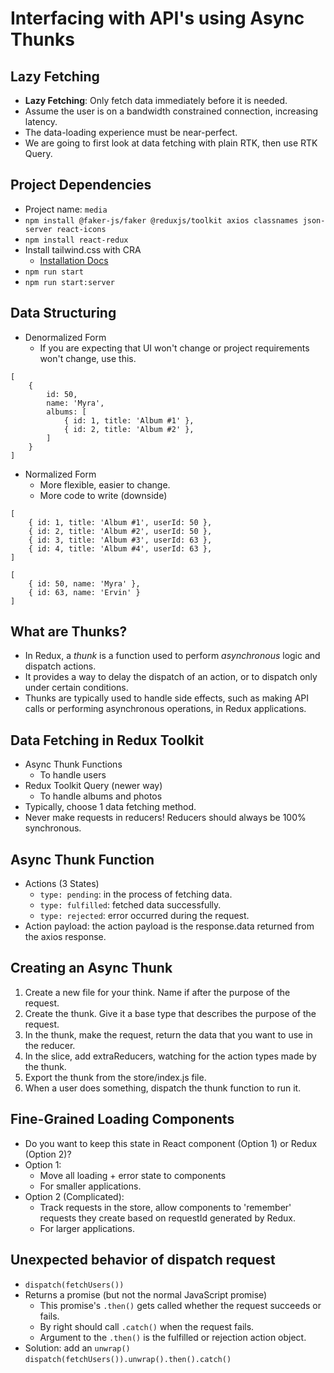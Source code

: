 # Interfacing with API's using Async Thunks

## Lazy Fetching

- **Lazy Fetching**: Only fetch data immediately before it is needed.
- Assume the user is on a bandwidth constrained connection, increasing latency.
- The data-loading experience must be near-perfect.
- We are going to first look at data fetching with plain RTK, then use RTK Query.

## Project Dependencies

- Project name: `media`
- `npm install @faker-js/faker @reduxjs/toolkit axios classnames json-server react-icons`
- `npm install react-redux`
- Install tailwind.css with CRA
    - [Installation Docs](https://tailwindcss.com/docs/guides/create-react-app)
- `npm run start`
- `npm run start:server`

## Data Structuring

- Denormalized Form
    - If you are expecting that UI won't change or project requirements won't change, use this.

```
[
    {
        id: 50,
        name: 'Myra',
        albums: [
            { id: 1, title: 'Album #1' },
            { id: 2, title: 'Album #2' },
        ]
    }
]
```

- Normalized Form
    - More flexible, easier to change.
    - More code to write (downside)

```
[
    { id: 1, title: 'Album #1', userId: 50 },
    { id: 2, title: 'Album #2', userId: 50 },
    { id: 3, title: 'Album #3', userId: 63 },
    { id: 4, title: 'Album #4', userId: 63 },
]

[
    { id: 50, name: 'Myra' },
    { id: 63, name: 'Ervin' }
]
```

## What are Thunks?

- In Redux, a *thunk* is a function used to perform *asynchronous* logic and dispatch actions.
- It provides a way to delay the dispatch of an action, or to dispatch only under certain conditions.
- Thunks are typically used to handle side effects, such as making API calls or performing asynchronous operations, in Redux applications.

## Data Fetching in Redux Toolkit

- Async Thunk Functions
    - To handle users
- Redux Toolkit Query (newer way)
    - To handle albums and photos
- Typically, choose 1 data fetching method.
- Never make requests in reducers! Reducers should always be 100% synchronous.

## Async Thunk Function

- Actions (3 States)
    - `type: pending`: in the process of fetching data.
    - `type: fulfilled`: fetched data successfully.
    - `type: rejected`: error occurred during the request.
- Action payload: the action payload is the response.data returned from the axios response.

## Creating an Async Thunk

1. Create a new file for your think. Name if after the purpose of the request.
2. Create the thunk. Give it a base type that describes the purpose of the request.
3. In the thunk, make the request, return the data that you want to use in the reducer.
4. In the slice, add extraReducers, watching for the action types made by the thunk.
5. Export the thunk from the store/index.js file.
6. When a user does something, dispatch the thunk function to run it.

## Fine-Grained Loading Components

- Do you want to keep this state in React component (Option 1) or Redux (Option 2)?
- Option 1: 
    - Move all loading + error state to components
    - For smaller applications.
- Option 2 (Complicated):
    - Track requests in the store, allow components to 'remember' requests they create based on requestId generated by Redux.
    - For larger applications.

## Unexpected behavior of dispatch request

- `dispatch(fetchUsers())`
- Returns a promise (but not the normal JavaScript promise)
    - This promise's `.then()` gets called whether the request succeeds or fails.
    - By right should call `.catch()` when the request fails.
    - Argument to the `.then()` is the fulfilled or rejection action object.
- Solution: add an `unwrap()`
    `dispatch(fetchUsers()).unwrap().then().catch()`